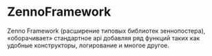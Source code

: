 # ZennoFramework
Zenno Framework (расширение типовых библиотек зеннопостера), «оборачивает» стандартное api добавляя ряд функций таких как удобные конструкторы, логирование и многое другое.